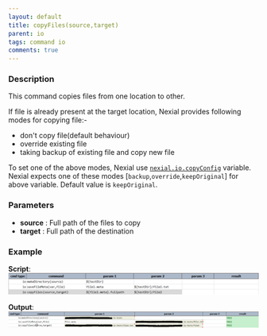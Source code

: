 ```yaml
---
layout: default
title: copyFiles(source,target)
parent: io
tags: command io
comments: true
---
```



### Description
This command copies files from one location to other.

If file is already present at the target location, Nexial provides following modes for copying file:-
- don't copy file(default behaviour)
- override existing file
- taking backup of existing file and copy new file

To set one of the above modes, Nexial use [`nexial.io.copyConfig`](../../systemvars/index#nexial.io.copyConfig) variable.
Nexial expects one of these modes  [`backup`,`override`,`keepOriginal`] for above variable. Default value is `keepOriginal`.

### Parameters
- **source** : Full path of the files to copy
- **target** : Full path of the destination

### Example
**Script**:<br/>
![script](image/copyFiles_01.png)

**Output**:<br/>
![output](image/copyFiles_02.png)
